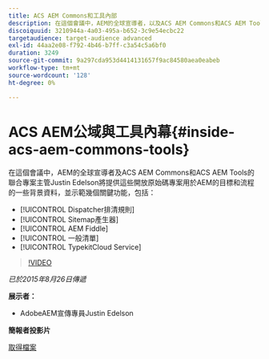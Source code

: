 ```yaml
---
title: ACS AEM Commons和工具內部
description: 在這個會議中，AEM的全球宣導者，以及ACS AEM Commons和ACS AEM Tools的聯合專案負責人Justin Edelson將提供AEM這些開放原始碼專案所使用的目標和流程的一些背景，並示範一些關鍵功能。
discoiquuid: 3210944a-4a03-495a-b652-3c9e54ecbc22
targetaudience: target-audience advanced
exl-id: 44aa2e08-f792-4b46-b7ff-c3a54c5a6bf0
duration: 3249
source-git-commit: 9a297cda953d4414131657f9ac84580aea0eabeb
workflow-type: tm+mt
source-wordcount: '128'
ht-degree: 0%

---
```


# ACS AEM公域與工具內幕{#inside-acs-aem-commons-tools}

在這個會議中，AEM的全球宣導者及ACS AEM Commons和ACS AEM Tools的聯合專案主管Justin Edelson將提供這些開放原始碼專案用於AEM的目標和流程的一些背景資料，並示範幾個關鍵功能，包括：

* [!UICONTROL Dispatcher排清規則]
* [!UICONTROL Sitemap產生器]
* [!UICONTROL AEM Fiddle]
* [!UICONTROL 一般清單]
* [!UICONTROL TypekitCloud Service]

>[!VIDEO](https://video.tv.adobe.com/v/19374/?quality=9)

*已於2015年8月26日傳遞*

**展示者：**

* AdobeAEM宣傳專員Justin Edelson

**簡報者投影片**

[取得檔案](assets/08262015-commons-and-tools.pptx)
<!--
[Get back to the Overview](https://helpx.adobe.com/tw/experience-manager/kt/eseminars/gems/aem-index.html)
-->
